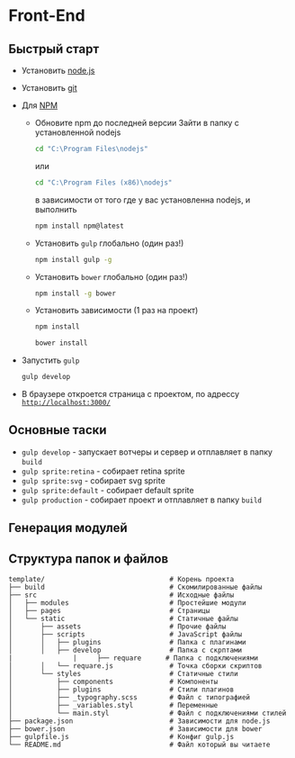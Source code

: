 # Front-End

## Быстрый старт

* Установить [node.js](https://nodejs.org)

* Установить [git](https://git-for-windows.github.io/)


* Для [NPM](https://www.npmjs.com)
	- Обновите npm до последней версии
		Зайти в папку с установленной nodejs

		```bash
		cd "C:\Program Files\nodejs"
		```

		или

		```bash
		cd "C:\Program Files (x86)\nodejs"
		```

		в зависимости от того где у вас установленна nodejs, и выполнить

		```bash
		npm install npm@latest
		```

	- Установить `gulp` глобально (один раз!)

		```bash
		npm install gulp -g
		```
	- Установить `bower` глобально (один раз!)

		```bash
		npm install -g bower
		```

	- Установить зависимости (1 раз на проект)

		```bash
		npm install
		```

		```bash
		bower install
		```

* Запустить `gulp`

	```bash
	gulp develop
	```

* В браузере откроется страница с проектом, по адрессу [`http://localhost:3000/`](http://localhost:3000/)


## Основные таски

* `gulp develop`      - запускает вотчеры и сервер и отплавляет в папку `build` 
* `gulp sprite:retina`     - собирает retina sprite
* `gulp sprite:svg`        - собирает svg sprite
* `gulp sprite:default`    - собирает default sprite
* `gulp production`   - собирает проект и отплавляет в папку `build` 

## Генерация модулей


## Структура папок и файлов

```
template/                               # Корень проекта
├── build                               # Скомилированные файлы
├── src                                 # Исходные файлы
│   ├── modules                         # Простейшие модули
│   ├── pages                           # Страницы
│   └── static                          # Статичные файлы
│       ├── assets                      # Прочие файлы
│       ├── scripts                     # JavaScript файлы
│       │   ├── plugins                 # Папка с плагинами
│       │   ├── develop				    # Папка с скрптами
|				|	  ├── requare      # Папка с подключениями 
│       │   └── requare.js              # Точка сборки скриптов
│       └── styles                      # Статичные стили
│           ├── components              # Компоненты
│           ├── plugins                 # Стили плагинов
│           ├── _typography.scss        # Файл с типографией
│           ├── _variables.styl         # Переменные
│           └── main.styl               # Файл с подключениями стилей
├── package.json                        # Зависимости для node.js
├── bower.json                          # Зависимости для bower
├── gulpfile.js                         # Конфиг gulp.js
└── README.md                           # Файл который вы читаете
```
